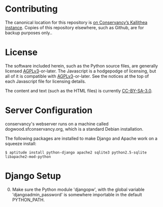 Contributing
============

The canonical location for this repository is [on Conservancy’s
Kallithea instance](http://k.sfconservancy.org/website).  Copies of
this repository elsewhere, such as Github, are for backup purposes
only..

License
=======

The software included herein, such as the Python source files, are generally
licensed [AGPLv3](AGPLv3)-or-later.  The Javascript is a hodgepodge of
licensing, but all of it is compatible with [AGPLv3](AGPLv3)-or-later.  See
the notices at the top of each Javascript file for licensing details.

The content and text (such as the HTML files) is currently
[CC-BY-SA-3.0](CC-By-SA-3.0).

Server Configuration
====================

conservancy's webserver runs on a machine called
dogwood.sfconservancy.org, which is a standard Debian installation.

The following packages are installed to make Django and Apache work on a
squeeze install:

    $ aptitude install python-django apache2 sqlite3 python2.5-sqlite libapache2-mod-python



Django Setup
============

0. Make sure the Python module 'djangopw', with the global variable
   'djangoadmin_password' is somewhere importable in the default
   PYTHON_PATH.
